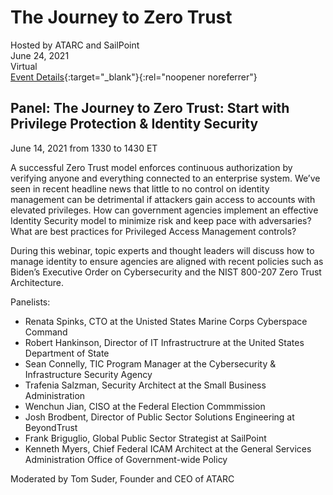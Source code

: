 # The Journey to Zero Trust
Hosted by ATARC and SailPoint <br>
June 24, 2021 <br>
Virtual <br> 
[Event Details](https://atarc.org/event/privilege-protection-identity-security/){:target="_blank"}{:rel="noopener noreferrer"}

## Panel: The Journey to Zero Trust: Start with Privilege Protection & Identity Security

June 14, 2021 from 1330 to 1430 ET

A successful Zero Trust model enforces continuous authorization by verifying anyone and everything connected to an enterprise system. We’ve seen in recent headline news that little to no control on identity management can be detrimental if attackers gain access to accounts with elevated privileges. How can government agencies implement an effective Identity Security model to minimize risk and keep pace with adversaries? What are best practices for Privileged Access Management controls?

During this webinar, topic experts and thought leaders will discuss how to manage identity to ensure agencies are aligned with recent policies such as Biden’s Executive Order on Cybersecurity and the NIST 800-207 Zero Trust Architecture.

Panelists:
- Renata Spinks, CTO at the Unisted States Marine Corps Cyberspace Command
- Robert Hankinson, Director of IT Infrastructrure at the United States Department of State
- Sean Connelly, TIC Program Manager at the Cybersecurity & Infrastructure Security Agency
- Trafenia Salzman, Security Architect at the Small Business Administration
- Wenchun Jian, CISO at the Federal Election Commmission
- Josh Brodbent, Director of Public Sector Solutions Engineering at BeyondTrust
- Frank Briguglio, Global Public Sector Strategist at SailPoint
- Kenneth Myers, Chief Federal ICAM Architect at the General Services Administration Office of Government-wide Policy

Moderated by Tom Suder, Founder and CEO of ATARC
